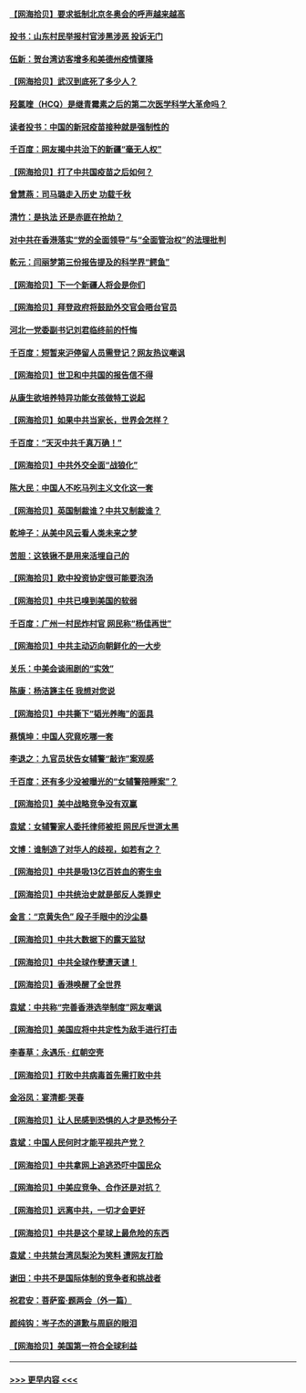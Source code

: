 #### [【网海拾贝】要求抵制北京冬奥会的呼声越来越高](../pages/nsc993/n12868962.md?t=04110451) 
#### [投书：山东村民举报村官涉黑涉恶 投诉无门](../pages/nsc993/n12869726.md?t=04110451) 
#### [伍新：贺台湾访客增多和美德州疫情骤降](../pages/nsc993/n12865651.md?t=04110451) 
#### [【网海拾贝】武汉到底死了多少人？](../pages/nsc993/n12863707.md?t=04110451) 
#### [羟氯喹（HCQ）是继青霉素之后的第二次医学科学大革命吗？](../pages/nsc993/n12638564.md?t=04110451) 
#### [读者投书：中国的新冠疫苗接种就是强制性的](../pages/nsc993/n12859932.md?t=04110451) 
#### [千百度：网友揭中共治下的新疆“毫无人权”](../pages/nsc993/n12858385.md?t=04110451) 
#### [【网海拾贝】打了中共国疫苗之后如何？](../pages/nsc993/n12857866.md?t=04110451) 
#### [曾慧燕：司马璐走入历史 功载千秋](../pages/nsc993/n12856996.md?t=04110451) 
#### [清竹：是执法 还是赤匪在抢劫？](../pages/nsc993/n12856952.md?t=04110451) 
#### [对中共在香港落实“党的全面领导”与“全面管治权”的法理批判](../pages/nsc993/n12856929.md?t=04110451) 
#### [乾元：闫丽梦第三份报告提及的科学界“鳄鱼”](../pages/nsc993/n12855985.md?t=04110451) 
#### [【网海拾贝】下一个新疆人将会是你们](../pages/nsc993/n12855864.md?t=04110451) 
#### [【网海拾贝】拜登政府将鼓励外交官会晤台官员](../pages/nsc993/n12853615.md?t=04110451) 
#### [河北一党委副书记刘君临终前的忏悔](../pages/nsc993/n12849420.md?t=04110451) 
#### [千百度：短暂来沪停留人员需登记？网友热议嘲讽](../pages/nsc993/n12853497.md?t=04110451) 
#### [【网海拾贝】世卫和中共国的报告信不得](../pages/nsc993/n12850902.md?t=04110451) 
#### [从康生欲培养特异功能女孩做特工说起](../pages/nsc993/n12849289.md?t=04110451) 
#### [【网海拾贝】如果中共当家长，世界会怎样？](../pages/nsc993/n12848436.md?t=04110451) 
#### [千百度：“天灭中共千真万确！”](../pages/nsc993/n12845659.md?t=04110451) 
#### [【网海拾贝】中共外交全面“战狼化”](../pages/nsc993/n12845607.md?t=04110451) 
#### [陈大民：中国人不吃马列主义文化这一套](../pages/nsc993/n12842496.md?t=04110451) 
#### [【网海拾贝】英国制裁谁？中共又制裁谁？](../pages/nsc993/n12840909.md?t=04110451) 
#### [乾坤子：从美中风云看人类未来之梦](../pages/nsc993/n12840590.md?t=04110451) 
#### [苦胆：这铁锹不是用来活埋自己的](../pages/nsc993/n12839512.md?t=04110451) 
#### [【网海拾贝】欧中投资协定很可能要泡汤](../pages/nsc993/n12835122.md?t=04110451) 
#### [【网海拾贝】中共已嗅到美国的软弱](../pages/nsc993/n12832411.md?t=04110451) 
#### [千百度：广州一村民炸村官 网民称“杨佳再世”](../pages/nsc993/n12832380.md?t=04110451) 
#### [【网海拾贝】中共主动迈向朝鲜化的一大步](../pages/nsc993/n12829887.md?t=04110451) 
#### [关乐：中美会谈闹剧的“实效”](../pages/nsc993/n12826698.md?t=04110451) 
#### [陈康：杨洁篪主任  我想对您说](../pages/nsc993/n12826609.md?t=04110451) 
#### [【网海拾贝】中共撕下“韬光养晦”的面具](../pages/nsc993/n12826459.md?t=04110451) 
#### [蔡慎坤：中国人究竟吃哪一套](../pages/nsc993/n12826010.md?t=04110451) 
#### [李退之：九官员状告女辅警“敲诈”案观感](../pages/nsc993/n12823984.md?t=04110451) 
#### [千百度：还有多少没被曝光的“女辅警陪睡案”？](../pages/nsc993/n12822136.md?t=04110451) 
#### [【网海拾贝】美中战略竞争没有双赢](../pages/nsc993/n12822105.md?t=04110451) 
#### [袁斌：女辅警家人委托律师被拒 网民斥世道太黑](../pages/nsc993/n12822004.md?t=04110451) 
#### [文博：谁制造了对华人的歧视，如若有之？](../pages/nsc993/n12821635.md?t=04110451) 
#### [【网海拾贝】中共是吸13亿百姓血的寄生虫](../pages/nsc993/n12819191.md?t=04110451) 
#### [【网海拾贝】中共统治史就是部反人类罪史](../pages/nsc993/n12816738.md?t=04110451) 
#### [金言：“京黄失色” 段子手眼中的沙尘暴](../pages/nsc993/n12815700.md?t=04110451) 
#### [【网海拾贝】中共大数据下的露天监狱](../pages/nsc993/n12811075.md?t=04110451) 
#### [【网海拾贝】中共全球作孽遭天谴！](../pages/nsc993/n12810258.md?t=04110451) 
#### [【网海拾贝】香港唤醒了全世界](../pages/nsc993/n12809100.md?t=04110451) 
#### [袁斌：中共称“完善香港选举制度”网友嘲讽](../pages/nsc993/n12808994.md?t=04110451) 
#### [【网海拾贝】美国应将中共定性为敌手进行打击](../pages/nsc993/n12806870.md?t=04110451) 
#### [李春草：永遇乐 · 红朝空壳](../pages/nsc993/n12805365.md?t=04110451) 
#### [【网海拾贝】打败中共病毒首先需打败中共](../pages/nsc993/n12803930.md?t=04110451) 
#### [金浴凤：宴清都‧哭春](../pages/nsc993/n12801601.md?t=04110451) 
#### [【网海拾贝】让人民感到恐惧的人才是恐怖分子](../pages/nsc993/n12799347.md?t=04110451) 
#### [袁斌：中国人民何时才能平视共产党？](../pages/nsc993/n12799306.md?t=04110451) 
#### [【网海拾贝】中共拿网上追逃恐吓中国民众](../pages/nsc993/n12796905.md?t=04110451) 
#### [【网海拾贝】中美应竞争、合作还是对抗？](../pages/nsc993/n12794675.md?t=04110451) 
#### [【网海拾贝】远离中共，一切才会更好](../pages/nsc993/n12793572.md?t=04110451) 
#### [【网海拾贝】中共是这个星球上最危险的东西](../pages/nsc993/n12791400.md?t=04110451) 
#### [袁斌：中共禁台湾凤梨沦为笑料 遭网友打脸](../pages/nsc993/n12791335.md?t=04110451) 
#### [谢田：中共不是国际体制的竞争者和挑战者](../pages/nsc993/n12791212.md?t=04110451) 
#### [祝君安：菩萨蛮·题两会（外一篇）](../pages/nsc993/n12786801.md?t=04110451) 
#### [颜纯钩：岑子杰的道歉与周庭的眼泪](../pages/nsc993/n12786775.md?t=04110451) 
#### [【网海拾贝】美国第一符合全球利益](../pages/nsc993/n12786666.md?t=04110451) 

----
#### [ >>> 更早内容 <<< ](../indexes/nsc993-earlier.md)
